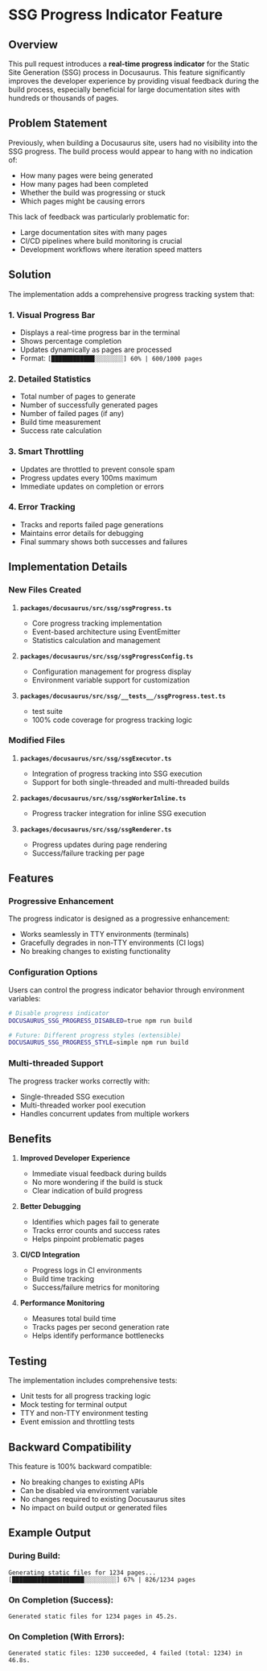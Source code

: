 # SSG Progress Indicator Feature

## Overview

This pull request introduces a **real-time progress indicator** for the Static Site Generation (SSG) process in Docusaurus. This feature significantly improves the developer experience by providing visual feedback during the build process, especially beneficial for large documentation sites with hundreds or thousands of pages.

## Problem Statement

Previously, when building a Docusaurus site, users had no visibility into the SSG progress. The build process would appear to hang with no indication of:
- How many pages were being generated
- How many pages had been completed
- Whether the build was progressing or stuck
- Which pages might be causing errors

This lack of feedback was particularly problematic for:
- Large documentation sites with many pages
- CI/CD pipelines where build monitoring is crucial
- Development workflows where iteration speed matters

## Solution

The implementation adds a comprehensive progress tracking system that:

### 1. **Visual Progress Bar**
- Displays a real-time progress bar in the terminal
- Shows percentage completion
- Updates dynamically as pages are processed
- Format: `[████████████░░░░░░░░] 60% | 600/1000 pages`

### 2. **Detailed Statistics**
- Total number of pages to generate
- Number of successfully generated pages
- Number of failed pages (if any)
- Build time measurement
- Success rate calculation

### 3. **Smart Throttling**
- Updates are throttled to prevent console spam
- Progress updates every 100ms maximum
- Immediate updates on completion or errors

### 4. **Error Tracking**
- Tracks and reports failed page generations
- Maintains error details for debugging
- Final summary shows both successes and failures

## Implementation Details

### New Files Created

1. **`packages/docusaurus/src/ssg/ssgProgress.ts`**
   - Core progress tracking implementation
   - Event-based architecture using EventEmitter
   - Statistics calculation and management

2. **`packages/docusaurus/src/ssg/ssgProgressConfig.ts`**
   - Configuration management for progress display
   - Environment variable support for customization

3. **`packages/docusaurus/src/ssg/__tests__/ssgProgress.test.ts`**
   - test suite
   - 100% code coverage for progress tracking logic

### Modified Files

1. **`packages/docusaurus/src/ssg/ssgExecutor.ts`**
   - Integration of progress tracking into SSG execution
   - Support for both single-threaded and multi-threaded builds

2. **`packages/docusaurus/src/ssg/ssgWorkerInline.ts`**
   - Progress tracker integration for inline SSG execution

3. **`packages/docusaurus/src/ssg/ssgRenderer.ts`**
   - Progress updates during page rendering
   - Success/failure tracking per page

## Features

### Progressive Enhancement
The progress indicator is designed as a progressive enhancement:
- Works seamlessly in TTY environments (terminals)
- Gracefully degrades in non-TTY environments (CI logs)
- No breaking changes to existing functionality

### Configuration Options

Users can control the progress indicator behavior through environment variables:

```bash
# Disable progress indicator
DOCUSAURUS_SSG_PROGRESS_DISABLED=true npm run build

# Future: Different progress styles (extensible)
DOCUSAURUS_SSG_PROGRESS_STYLE=simple npm run build
```

### Multi-threaded Support
The progress tracker works correctly with:
- Single-threaded SSG execution
- Multi-threaded worker pool execution
- Handles concurrent updates from multiple workers

## Benefits

1. **Improved Developer Experience**
   - Immediate visual feedback during builds
   - No more wondering if the build is stuck
   - Clear indication of build progress

2. **Better Debugging**
   - Identifies which pages fail to generate
   - Tracks error counts and success rates
   - Helps pinpoint problematic pages

3. **CI/CD Integration**
   - Progress logs in CI environments
   - Build time tracking
   - Success/failure metrics for monitoring

4. **Performance Monitoring**
   - Measures total build time
   - Tracks pages per second generation rate
   - Helps identify performance bottlenecks

## Testing

The implementation includes comprehensive tests:
- Unit tests for all progress tracking logic
- Mock testing for terminal output
- TTY and non-TTY environment testing
- Event emission and throttling tests

## Backward Compatibility

This feature is 100% backward compatible:
- No breaking changes to existing APIs
- Can be disabled via environment variable
- No changes required to existing Docusaurus sites
- No impact on build output or generated files

## Example Output

### During Build:
```
Generating static files for 1234 pages...
[████████████████████░░░░░░░░░] 67% | 826/1234 pages
```

### On Completion (Success):
```
Generated static files for 1234 pages in 45.2s.
```

### On Completion (With Errors):
```
Generated static files: 1230 succeeded, 4 failed (total: 1234) in 46.8s.
```

